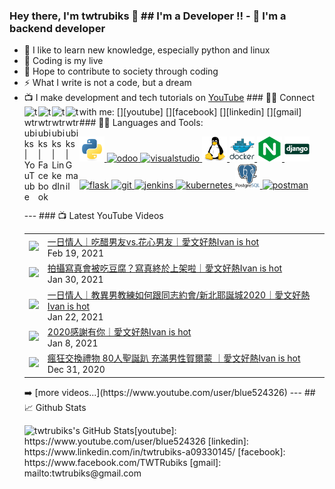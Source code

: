 ### Hey there, I'm twtrubiks 👋 ## I'm a Developer !! - 🔭 I'm a backend developer
- 🌱 I like to learn new knowledge, especially python and linux
- 👯 Coding is my live
- 🥅 Hope to contribute to society through coding
- ⚡ What I write is not a code, but a dream
- 📺 I make development and tech tutorials on [YouTube](https://www.youtube.com/user/blue524326) ### 🙋‍♂️ Connect with me: [<img align="left" alt="twtrubiks | YouTube" width="22px" src="https://cdn.jsdelivr.net/npm/simple-icons@v3/icons/youtube.svg" />][youtube]
[<img align="left" alt="twtrubiks | Facebook" width="22px" src="https://cdn.jsdelivr.net/npm/simple-icons@v3/icons/facebook.svg" />][facebook]
[<img align="left" alt="twtrubiks | LinkedIn" width="22px" src="https://cdn.jsdelivr.net/npm/simple-icons@v3/icons/linkedin.svg" />][linkedin]
[<img align="left" alt="twtrubiks | Gmail" width="22px" src="https://cdn.jsdelivr.net/npm/simple-icons@v3/icons/gmail.svg" />][gmail] <br /> ### 👨‍💻 Languages and Tools: <p align="left"> <a href="https://www.python.org" target="_blank"> <img src="https://raw.githubusercontent.com/devicons/devicon/master/icons/python/python-original.svg" alt="python" width="40" height="40"/> <a href="https://www.odoo.com/" target="_blank"> <img src="https://upload.wikimedia.org/wikipedia/commons/thumb/5/50/Odoo_logo.svg/320px-Odoo_logo.svg.png" alt="odoo" width="65" height="40"/> </a> <a href="https://code.visualstudio.com/" target="_blank"> <img src="https://upload.wikimedia.org/wikipedia/commons/thumb/9/9a/Visual_Studio_Code_1.35_icon.svg/240px-Visual_Studio_Code_1.35_icon.svg.png" alt="visualstudio" width="40" height="40"/> </a> <a href="https://www.linux.org/" target="_blank"> <img src="https://raw.githubusercontent.com/devicons/devicon/master/icons/linux/linux-original.svg" alt="linux" width="40" height="40"/> <a href="https://www.docker.com/" target="_blank"> <img src="https://raw.githubusercontent.com/devicons/devicon/master/icons/docker/docker-original-wordmark.svg" alt="docker" width="40" height="40"/> </a> </a> <a href="https://www.nginx.com" target="_blank"> <img src="https://raw.githubusercontent.com/devicons/devicon/master/icons/nginx/nginx-original.svg" alt="nginx" width="40" height="40"/> </a> </a> <a href="https://www.djangoproject.com/" target="_blank"> <img src="https://raw.githubusercontent.com/devicons/devicon/master/icons/django/django-original.svg" alt="django" width="40" height="40"/> </a> <a href="https://flask.palletsprojects.com/" target="_blank"> <img src="https://www.vectorlogo.zone/logos/pocoo_flask/pocoo_flask-icon.svg" alt="flask" width="40" height="40"/> </a> <a href="https://git-scm.com/" target="_blank"> <img src="https://www.vectorlogo.zone/logos/git-scm/git-scm-icon.svg" alt="git" width="40" height="40"/> </a> <a href="https://www.jenkins.io" target="_blank"> <img src="https://www.vectorlogo.zone/logos/jenkins/jenkins-icon.svg" alt="jenkins" width="40" height="40"/> </a> <a href="https://kubernetes.io" target="_blank"> <img src="https://www.vectorlogo.zone/logos/kubernetes/kubernetes-icon.svg" alt="kubernetes" width="40" height="40"/> </a> <a href="https://www.postgresql.org" target="_blank"> <img src="https://raw.githubusercontent.com/devicons/devicon/master/icons/postgresql/postgresql-original-wordmark.svg" alt="postgresql" width="40" height="40"/> </a> <a href="https://postman.com" target="_blank"> <img src="https://www.vectorlogo.zone/logos/getpostman/getpostman-icon.svg" alt="postman" width="40" height="40"/> </a> </p> <br /> --- ### 📺 Latest YouTube Videos <table> <tbody>
<!-- YOUTUBE:START --><tr><td><a href="https://www.youtube.com/watch?v=3oRX2OvthhY"><img width="140px" src="https://i.ytimg.com/vi/3oRX2OvthhY/mqdefault.jpg"></a></td>
<td><a href="https://www.youtube.com/watch?v=3oRX2OvthhY">一日情人｜吃醋男友vs.花心男友｜愛文好熱Ivan is hot</a><br/>Feb 19, 2021</td></tr>
<tr><td><a href="https://www.youtube.com/watch?v=__TOZ9D4-h4"><img width="140px" src="https://i.ytimg.com/vi/__TOZ9D4-h4/mqdefault.jpg"></a></td>
<td><a href="https://www.youtube.com/watch?v=__TOZ9D4-h4">拍攝寫真會被吃豆腐？寫真終於上架啦｜愛文好熱Ivan is hot</a><br/>Jan 30, 2021</td></tr>
<tr><td><a href="https://www.youtube.com/watch?v=f7K8xzA4yGs"><img width="140px" src="https://i.ytimg.com/vi/f7K8xzA4yGs/mqdefault.jpg"></a></td>
<td><a href="https://www.youtube.com/watch?v=f7K8xzA4yGs">一日情人｜教異男教練如何跟同志約會/新北耶誕城2020｜愛文好熱Ivan is hot</a><br/>Jan 22, 2021</td></tr>
<tr><td><a href="https://www.youtube.com/watch?v=2_I_EE4jN2Y"><img width="140px" src="https://i.ytimg.com/vi/2_I_EE4jN2Y/mqdefault.jpg"></a></td>
<td><a href="https://www.youtube.com/watch?v=2_I_EE4jN2Y">2020感謝有你｜愛文好熱Ivan is hot</a><br/>Jan 8, 2021</td></tr>
<tr><td><a href="https://www.youtube.com/watch?v=3xEUTrcBds8"><img width="140px" src="https://i.ytimg.com/vi/3xEUTrcBds8/mqdefault.jpg"></a></td>
<td><a href="https://www.youtube.com/watch?v=3xEUTrcBds8">瘋狂交換禮物 80人聖誕趴 充滿男性賀爾蒙 ｜愛文好熱Ivan is hot</a><br/>Dec 31, 2020</td></tr>
<!-- YOUTUBE:END --> </tbody>
</table> ➡️ [more videos...](https://www.youtube.com/user/blue524326) --- ## 📈 Github Stats <p align="left"> <img align="left" alt="twtrubiks's GitHub Stats" src="https://github-readme-stats.vercel.app/api?username=twtrubiks&show_icons=true&hide_border=true" />
</p> [youtube]: https://www.youtube.com/user/blue524326
[linkedin]: https://www.linkedin.com/in/twtrubiks-a09330145/
[facebook]: https://www.facebook.com/TWTRubiks
[gmail]: mailto:twtrubiks@gmail.com
